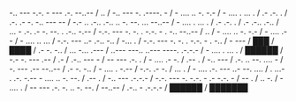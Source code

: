 -.. --- -.-. - --- .-. --..-- / .. / -.. --- -. .----. - / - .... .. -. -.- / - .... . ... . / .- .-. . / .-. .- -. -.. --- -- / -.- .. .-.. .-.. .. -. --. ... --..-- / - .... . ... . / .- .-. . / .- .-.. .-.. / ... - .-. .- -. --. . .-.. -.-- / -.-. --- -. -. . -.-. - . -.. --..-- / .. / - .... .. -. -.- / - .... .- - / - .... .. ... / -.-. --- ..- .-.. -.. / -... . / -.-. --- -. -. . -.-. - . -.. / - --- / ███ / ████ / .- -. -.. / ... -... .--- / ..--- ---.. ..--- ----. .-.-.- / - .... . ... . / ██████ / -.- -. --- .-- / .- / .-.. --- - / -- --- .-. . / - .... .- -. / .-- . / -.. --- / .-. .. --. .... - / -. --- .-- --..-- / .- -. -.. / - .... . -.-- / -.-. .- -. / ... . / - .... .-. --- ..- --. .... / . ...- . .-. -.-- - .... .. -. --. / .-- . / -.. --- .-.-.- / -.-. --- -. -.-. - .- -.-. - / -- . / .. -. / - .... . / -- --- .-. -. .. -. --. / --..-- / .-.. - .-.-.- / ██████ / ███████
